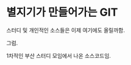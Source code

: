 별지기가 만들어가는 GIT
======================

스터디 및 개인적인 소스들은 이제 여기에도 올릴까함.

그럼.  

1차적인 부산 스터디 모임에서 나온 소스코드임.


